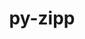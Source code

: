 ---
title: "py-zipp"
layout: cache
categories: [package, develop]
meta: {"compilers": ["gcc@10.2.1", "gcc@11.4.0", "none"], "num_specs": 10, "num_specs_by_stack": {"developer-tools-manylinux2014": 2, "e4s-neoverse_v1": 6, "hep": 2, "root": 10}, "oss": ["centos7", "ubuntu22.04"], "platforms": ["linux"], "stacks": ["developer-tools-manylinux2014", "e4s-neoverse_v1", "hep", "root"], "targets": ["neoverse_v1", "x86_64_v3"], "versions": ["3.17.0"]}
spec_details: [{"compiler": "gcc@11.4.0", "hash": "5glff3wowjtqobln52tu4cakwsaut5w5", "os": "ubuntu22.04", "platform": "linux", "size": "-", "stacks": ["e4s-neoverse_v1", "root"], "target": "neoverse_v1", "variants": ["build_system=python_pip"], "versions": ["3.17.0"]}, {"compiler": "gcc@11.4.0", "hash": "a3xs3gkvfrvdpgbk27owsf2bn2zgunpa", "os": "ubuntu22.04", "platform": "linux", "size": "-", "stacks": ["e4s-neoverse_v1", "root"], "target": "neoverse_v1", "variants": ["build_system=python_pip"], "versions": ["3.17.0"]}, {"compiler": "gcc@11.4.0", "hash": "asm4ept7w3hpr3qn2urq3r7dokwgm4m5", "os": "ubuntu22.04", "platform": "linux", "size": "-", "stacks": ["e4s-neoverse_v1", "root"], "target": "neoverse_v1", "variants": ["build_system=python_pip"], "versions": ["3.17.0"]}, {"compiler": "gcc@11.4.0", "hash": "b2sgbkotfzuvdt5kwqaiglxjzx472zlf", "os": "ubuntu22.04", "platform": "linux", "size": "-", "stacks": ["e4s-neoverse_v1", "root"], "target": "neoverse_v1", "variants": ["build_system=python_pip"], "versions": ["3.17.0"]}, {"compiler": "none", "hash": "ekuefsc7w6unmc2tgr6viximcuixi2sq", "os": "ubuntu22.04", "platform": "linux", "size": "-", "stacks": ["hep", "root"], "target": "x86_64_v3", "variants": ["build_system=python_pip"], "versions": ["3.17.0"]}, {"compiler": "gcc@11.4.0", "hash": "i4xifghlrofqdoddbm6vrkzq4c2kg2am", "os": "ubuntu22.04", "platform": "linux", "size": "-", "stacks": ["e4s-neoverse_v1", "root"], "target": "neoverse_v1", "variants": ["build_system=python_pip"], "versions": ["3.17.0"]}, {"compiler": "gcc@11.4.0", "hash": "qxbku5xnbg55p6gn76o6hdrhbkbg6a6f", "os": "ubuntu22.04", "platform": "linux", "size": "-", "stacks": ["e4s-neoverse_v1", "root"], "target": "neoverse_v1", "variants": ["build_system=python_pip"], "versions": ["3.17.0"]}, {"compiler": "none", "hash": "s33foz4pm2sgogrbbaop5zkbvybe355x", "os": "ubuntu22.04", "platform": "linux", "size": "-", "stacks": ["hep", "root"], "target": "x86_64_v3", "variants": ["build_system=python_pip"], "versions": ["3.17.0"]}, {"compiler": "gcc@10.2.1", "hash": "vcjvcergitzbp4thivwpkekiufkeemyu", "os": "centos7", "platform": "linux", "size": "-", "stacks": ["developer-tools-manylinux2014", "root"], "target": "x86_64_v3", "variants": ["build_system=python_pip"], "versions": ["3.17.0"]}, {"compiler": "gcc@10.2.1", "hash": "y7jbuppiitb22a3o2uzx7rjwgponb3yo", "os": "centos7", "platform": "linux", "size": "-", "stacks": ["developer-tools-manylinux2014", "root"], "target": "x86_64_v3", "variants": ["build_system=python_pip"], "versions": ["3.17.0"]}]
---